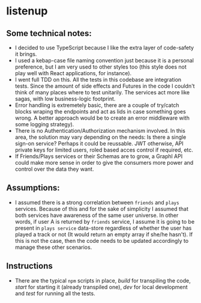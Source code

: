 # listenup

## Some technical notes:

- I decided to use TypeScript because I like the extra layer of code-safety it brings.
- I used a kebap-case file naming convention just because it is a personal preference, but I am very used to other styles too (this style does not play well with React applications, for instance).
- I went full TDD on this. All the tests in this codebase are integration tests. Since the amount of side effects and Futures in the code I couldn't think of many places where to test unitarily. The services act more like sagas, with low business-logic footprint.
- Error handling is extremetely basic, there are a couple of try/catch blocks wraping the endpoints and act as lids in case something goes wrong. A better approach would be to create an error middleware with some logging strategy).
- There is no Authentication/Authorization mechanism involved. In this area, the solution may vary depending on the needs: Is there a single sign-on service? Perhaps it could be reussable. JWT otherwise, API private keys for limited users, roled based acces control if required, etc.
- If Friends/Plays services or their Schemas are to grow, a Graphl API could make more sense in order to give the consumers more power and control over the data they want.

## Assumptions:

- I assumed there is a strong correlation between `friends` and `plays` services. Because of this and for the sake of simplicity I assumed that both services have awareness of the same user universe. In other words, if user A is returned by `friends` service, I assume it is going to be present in `plays service` data-store regardless of whether the user has played a track or not (It would return an empty array if she/he hasn't). If this is not the case, then the code needs to be updated accordingly to manage these other scenarios.

## Instructions

- There are the typical `npm` scripts in place, *build* for transpiling the code, *start* for starting it (already transpiled one), *dev* for local development and *test* for running all the tests. 
